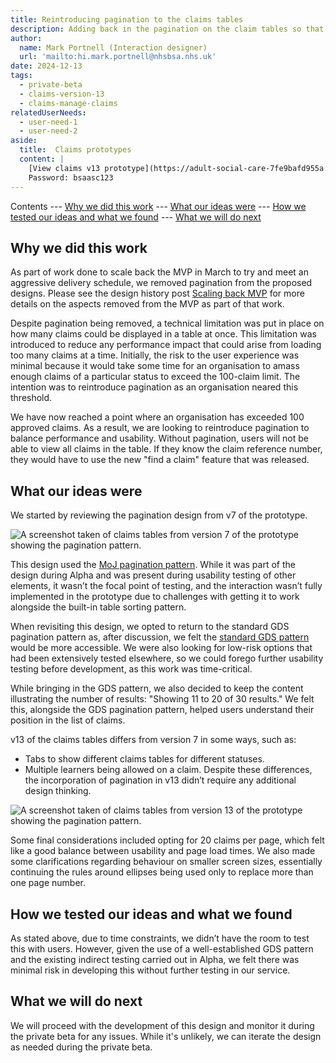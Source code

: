```yaml
---
title: Reintroducing pagination to the claims tables
description: Adding back in the pagination on the claim tables so that users can see all the claims in a specific status.
author:
  name: Mark Portnell (Interaction designer)
  url: 'mailto:hi.mark.portnell@nhsbsa.nhs.uk'
date: 2024-12-13
tags:
  - private-beta
  - claims-version-13
  - claims-manage-claims
relatedUserNeeds:
  - user-need-1
  - user-need-2
aside:
  title:  Claims prototypes
  content: |
    [View claims v13 prototype](https://adult-social-care-7fe9bafd955a.herokuapp.com/claims/v13/) 
    Password: bsaasc123
---
```


Contents
--- [Why we did this work](#why-we-did-this-work)
--- [What our ideas were](#what-our-ideas-were)
--- [How we tested our ideas and what we found](#how-we-tested-our-ideas-and-what-we-found)
--- [What we will do next](#what-we-will-do-next)

## Why we did this work

As part of work done to scale back the MVP in March to try and meet an aggressive delivery schedule, we removed pagination from the proposed designs. Please see the design history post [Scaling back MVP](../scaling-back-mvp-claims) for more details on the aspects removed from the MVP as part of that work. 

Despite pagination being removed, a technical limitation was put in place on how many claims could be displayed in a table at once. This limitation was introduced to reduce any performance impact that could arise from loading too many claims at a time. Initially, the risk to the user experience was minimal because it would take some time for an organisation to amass enough claims of a particular status to exceed the 100-claim limit. The intention was to reintroduce pagination as an organisation neared this threshold.

We have now reached a point where an organisation has exceeded 100 approved claims. As a result, we are looking to reintroduce pagination to balance performance and usability. Without pagination, users will not be able to view all claims in the table. If they know the claim reference number, they would have to use the new "find a claim" feature that was released.

## What our ideas were

We started by reviewing the pagination design from v7 of the prototype.

![A screenshot taken of claims tables from version 7 of the prototype showing the pagination pattern.](v7-pagination.png "v7 Claim table with pagination")

This design used the [MoJ pagination pattern](https://design-patterns.service.justice.gov.uk/components/pagination/). While it was part of the design during Alpha and was present during usability testing of other elements, it wasn’t the focal point of testing, and the interaction wasn’t fully implemented in the prototype due to challenges with getting it to work alongside the built-in table sorting pattern.

When revisiting this design, we opted to return to the standard GDS pagination pattern as, after discussion, we felt the [standard GDS pattern](https://design-system.service.gov.uk/components/pagination/) would be more accessible. We were also looking for low-risk options that had been extensively tested elsewhere, so we could forego further usability testing before development, as this work was time-critical.

While bringing in the GDS pattern, we also decided to keep the content illustrating the number of results: "Showing 11 to 20 of 30 results." We felt this, alongside the GDS pagination pattern, helped users understand their position in the list of claims.

v13 of the claims tables differs from version 7 in some ways, such as:
- Tabs to show different claims tables for different statuses.
- Multiple learners being allowed on a claim.
Despite these differences, the incorporation of pagination in v13 didn’t require any additional design thinking.

![A screenshot taken of claims tables from version 13 of the prototype showing the pagination pattern.](v13-pagination.png "v13 Claim table with pagination")

Some final considerations included opting for 20 claims per page, which felt like a good balance between usability and page load times. We also made some clarifications regarding behaviour on smaller screen sizes, essentially continuing the rules around ellipses being used only to replace more than one page number.

## How we tested our ideas and what we found

As stated above, due to time constraints, we didn’t have the room to test this with users. However, given the use of a well-established GDS pattern and the existing indirect testing carried out in Alpha, we felt there was minimal risk in developing this without further testing in our service.

## What we will do next

We will proceed with the development of this design and monitor it during the private beta for any issues. While it's unlikely, we can iterate the design as needed during the private beta.